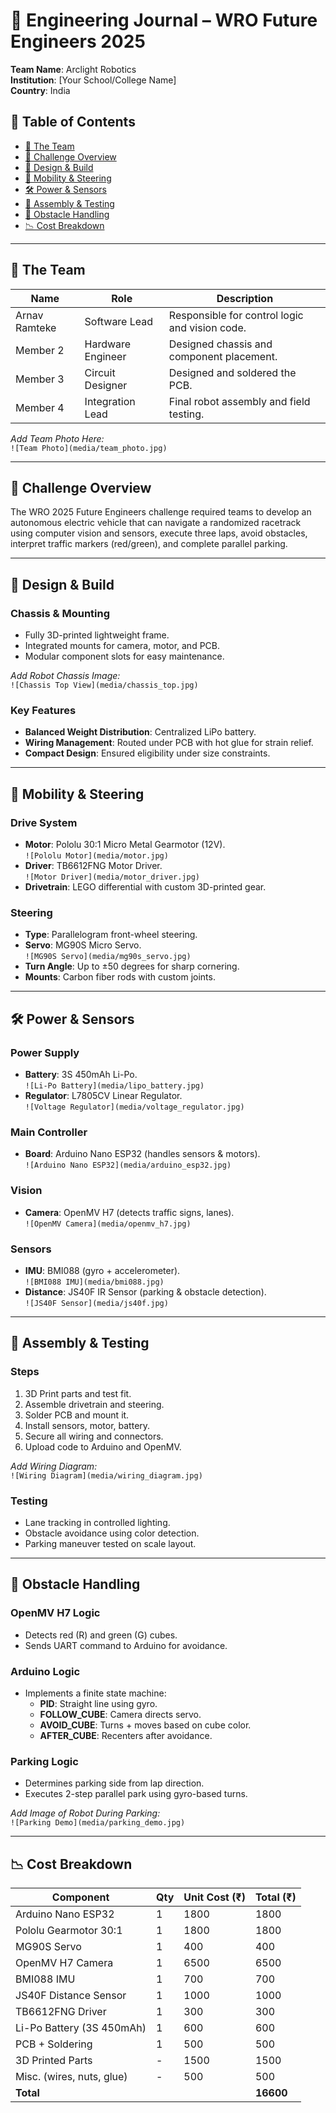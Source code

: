 # 💪 Engineering Journal – WRO Future Engineers 2025

**Team Name**: Arclight Robotics  
**Institution**: [Your School/College Name]  
**Country**: India

## 📃 Table of Contents

- [👥 The Team](#the-team)
- [🌟 Challenge Overview](#challenge-overview)
- [🧐 Design & Build](#design--build)
- [🚗 Mobility & Steering](#mobility--steering)
- [🛠️ Power & Sensors](#power--sensors)
- [🔧 Assembly & Testing](#assembly--testing)
- [🔎 Obstacle Handling](#obstacle-handling)
- [📉 Cost Breakdown](#cost-breakdown)

---

## 👥 The Team

| Name          | Role              | Description                                    |
| ------------- | ----------------- | ---------------------------------------------- |
| Arnav Ramteke | Software Lead     | Responsible for control logic and vision code. |
| Member 2      | Hardware Engineer | Designed chassis and component placement.      |
| Member 3      | Circuit Designer  | Designed and soldered the PCB.                 |
| Member 4      | Integration Lead  | Final robot assembly and field testing.        |

_Add Team Photo Here:_  
`![Team Photo](media/team_photo.jpg)`

---

## 🌟 Challenge Overview

The WRO 2025 Future Engineers challenge required teams to develop an autonomous electric vehicle that can navigate a randomized racetrack using computer vision and sensors, execute three laps, avoid obstacles, interpret traffic markers (red/green), and complete parallel parking.

---

## 🧐 Design & Build

### Chassis & Mounting

- Fully 3D-printed lightweight frame.
- Integrated mounts for camera, motor, and PCB.
- Modular component slots for easy maintenance.

_Add Robot Chassis Image:_  
`![Chassis Top View](media/chassis_top.jpg)`

### Key Features

- **Balanced Weight Distribution**: Centralized LiPo battery.
- **Wiring Management**: Routed under PCB with hot glue for strain relief.
- **Compact Design**: Ensured eligibility under size constraints.

---

## 🚗 Mobility & Steering

### Drive System

- **Motor**: Pololu 30:1 Micro Metal Gearmotor (12V).  
  `![Pololu Motor](media/motor.jpg)`
- **Driver**: TB6612FNG Motor Driver.  
  `![Motor Driver](media/motor_driver.jpg)`
- **Drivetrain**: LEGO differential with custom 3D-printed gear.

### Steering

- **Type**: Parallelogram front-wheel steering.
- **Servo**: MG90S Micro Servo.  
  `![MG90S Servo](media/mg90s_servo.jpg)`
- **Turn Angle**: Up to ±50 degrees for sharp cornering.
- **Mounts**: Carbon fiber rods with custom joints.

---

## 🛠️ Power & Sensors

### Power Supply

- **Battery**: 3S 450mAh Li-Po.  
  `![Li-Po Battery](media/lipo_battery.jpg)`
- **Regulator**: L7805CV Linear Regulator.  
  `![Voltage Regulator](media/voltage_regulator.jpg)`

### Main Controller

- **Board**: Arduino Nano ESP32 (handles sensors & motors).  
  `![Arduino Nano ESP32](media/arduino_esp32.jpg)`

### Vision

- **Camera**: OpenMV H7 (detects traffic signs, lanes).  
  `![OpenMV Camera](media/openmv_h7.jpg)`

### Sensors

- **IMU**: BMI088 (gyro + accelerometer).  
  `![BMI088 IMU](media/bmi088.jpg)`
- **Distance**: JS40F IR Sensor (parking & obstacle detection).  
  `![JS40F Sensor](media/js40f.jpg)`

---

## 🔧 Assembly & Testing

### Steps

1. 3D Print parts and test fit.
2. Assemble drivetrain and steering.
3. Solder PCB and mount it.
4. Install sensors, motor, battery.
5. Secure all wiring and connectors.
6. Upload code to Arduino and OpenMV.

_Add Wiring Diagram:_  
`![Wiring Diagram](media/wiring_diagram.jpg)`

### Testing

- Lane tracking in controlled lighting.
- Obstacle avoidance using color detection.
- Parking maneuver tested on scale layout.

---

## 🔎 Obstacle Handling

### OpenMV H7 Logic

- Detects red (R) and green (G) cubes.
- Sends UART command to Arduino for avoidance.

### Arduino Logic

- Implements a finite state machine:
  - **PID**: Straight line using gyro.
  - **FOLLOW_CUBE**: Camera directs servo.
  - **AVOID_CUBE**: Turns + moves based on cube color.
  - **AFTER_CUBE**: Recenters after avoidance.

### Parking Logic

- Determines parking side from lap direction.
- Executes 2-step parallel park using gyro-based turns.

_Add Image of Robot During Parking:_  
`![Parking Demo](media/parking_demo.jpg)`

---

## 📉 Cost Breakdown

| Component                 | Qty | Unit Cost (₹) | Total (₹) |
| ------------------------- | --- | ------------- | --------- |
| Arduino Nano ESP32        | 1   | 1800          | 1800      |
| Pololu Gearmotor 30:1     | 1   | 1800          | 1800      |
| MG90S Servo               | 1   | 400           | 400       |
| OpenMV H7 Camera          | 1   | 6500          | 6500      |
| BMI088 IMU                | 1   | 700           | 700       |
| JS40F Distance Sensor     | 1   | 1000          | 1000      |
| TB6612FNG Driver          | 1   | 300           | 300       |
| Li-Po Battery (3S 450mAh) | 1   | 600           | 600       |
| PCB + Soldering           | 1   | 500           | 500       |
| 3D Printed Parts          | -   | 1500          | 1500      |
| Misc. (wires, nuts, glue) | -   | 500           | 500       |
| **Total**                 |     |               | **16600** |

